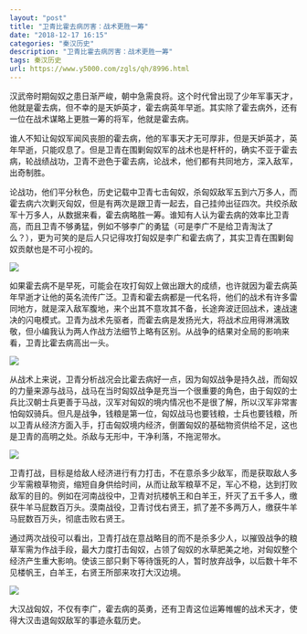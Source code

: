```yaml
---
layout: "post"
title: "卫青比霍去病厉害：战术更胜一筹"
date: "2018-12-17 16:15"
categories: "秦汉历史"
description: "卫青比霍去病厉害：战术更胜一筹"
tags: 秦汉历史
url: https://www.y5000.com/zgls/qh/8996.html
---
```






汉武帝时期匈奴之患日渐严峻，朝中急需良将。这个时代曾出现了少年军事天才，他就是霍去病，但不幸的是天妒英才，霍去病英年早逝。其实除了霍去病外，还有一位在战术谋略上更胜一筹的将军，他就是霍去病。

谁人不知让匈奴军闻风丧胆的霍去病，他的军事天才无可厚非，但是天妒英才，英年早逝，只能叹息了。但是卫青在围剿匈奴军的战术也是杆杆的，确实不亚于霍去病，轮战绩战功，卫青不逊色于霍去病，论战术，他们都有共同地方，深入敌军，出奇制胜。

论战功，他们平分秋色，历史记载中卫青七击匈奴，杀匈奴敌军五到六万多人，而霍去病六次剿灭匈奴，但是有两次是跟卫青一起去，自己挂帅出征四次。共绞杀敌军十万多人，从数据来看，霍去病略胜一筹。谁知有人认为霍去病的效率比卫青高，而且卫青不够勇猛，例如不够李广的勇猛（可是李广不是给卫青淘汰了么？），更为可笑的是后人只记得攻打匈奴是李广和霍去病了，其实卫青在围剿匈奴贡献也是不可小视的。

![](https://img.y5000.com/uploads/allimg/170103/14391JG4-0.jpg)

如果霍去病不是早死，可能会在攻打匈奴上做出跟大的成绩，也许就因为霍去病英年早逝才让他的英名流传广泛。卫青和霍去病都是一代名将，他们的战术有许多雷同地方，就是深入敌军腹地，来个出其不意攻其不备，长途奔波迂回战术，速战速决的闪电模式。卫青为战术先驱者，而霍去病是发扬光大，将战术应用得淋漓致敬，但小编我认为两人作战方法细节上略有区别。从战争的结果对全局的影响来看，卫青比霍去病高出一头。

![](https://img.y5000.com/uploads/allimg/170103/14391MV1-1.jpg)

从战术上来说，卫青分析战况会比霍去病好一点，因为匈奴战争是持久战，而匈奴的力量来源与战马，战马在当时匈奴战争是充当一个很重要的角色，由于匈奴的士兵比汉朝士兵更善于马战，汉军对匈奴的境内情况也不是很了解，所以汉军非常害怕匈奴骑兵。但凡是战争，钱粮是第一位，匈奴战马也要钱粮，士兵也要钱粮，所以卫青从经济方面入手，打击匈奴境内经济，倒置匈奴的基础物资供给不足，这也是卫青的高明之处。杀敌与无形中，干净利落，不拖泥带水。

![](https://img.y5000.com/uploads/allimg/170103/14391M1M-2.jpg)

卫青打战，目标是给敌人经济进行有力打击，不在意杀多少敌军，而是获取敌人多少军需粮草物资，缩短自身供给时间，从而让敌军粮草不足，军心不稳，达到打败敌军的目的。例如在河南战役中，卫青对抗楼帆王和白羊王，歼灭了五千多人，缴获牛羊马屁数百万头。漠南战役，卫青讨伐右贤王，抓了差不多两万人，缴获牛羊马屁数百万头，彻底击败右贤王。

通过两次战役可以看出，卫青打战在意战略目的而不是杀多少人，以摧毁战争的粮草军需为作战手段，最大力度打击匈奴，占领了匈奴的水草肥美之地，对匈奴整个经济产生重大影响。使该三部只剩下等待饿死的人，暂时放弃战争，以后数十年不见楼帆王，白羊王，右贤王所部来攻打大汉边境。

![](https://img.y5000.com/uploads/allimg/170103/14391MF6-3.jpg)

大汉战匈奴，不仅有李广，霍去病的英勇，还有卫青这位运筹帷幄的战术天才，使得大汉击退匈奴敌军的事迹永载历史。
